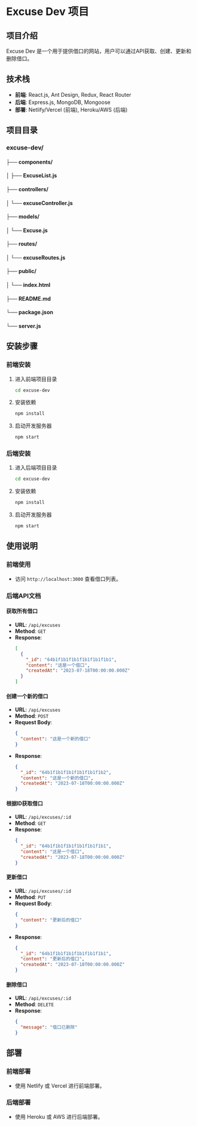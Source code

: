# Excuse Dev 项目

## 项目介绍
Excuse Dev 是一个用于提供借口的网站，用户可以通过API获取、创建、更新和删除借口。

## 技术栈
- **前端**: React.js, Ant Design, Redux, React Router
- **后端**: Express.js, MongoDB, Mongoose
- **部署**: Netlify/Vercel (前端), Heroku/AWS (后端)
## 项目目录
### excuse-dev/
#### ├── components/
#### │   ├── ExcuseList.js
#### ├── controllers/
#### │   └── excuseController.js
#### ├── models/
#### │   └── Excuse.js
#### ├── routes/
#### │   └── excuseRoutes.js
#### ├── public/
#### │   └── index.html
#### ├── README.md
#### └── package.json
#### └── server.js

## 安装步骤

### 前端安装
1. 进入前端项目目录
   ```bash
   cd excuse-dev
   ```
2. 安装依赖
   ```bash
   npm install
   ```
3. 启动开发服务器
   ```bash
   npm start
   ```

### 后端安装
1. 进入后端项目目录
   ```bash
   cd excuse-dev
   ```
2. 安装依赖
   ```bash
   npm install
   ```
3. 启动开发服务器
   ```bash
   npm start
   ```

## 使用说明

### 前端使用
- 访问 `http://localhost:3000` 查看借口列表。

### 后端API文档

#### 获取所有借口
- **URL**: `/api/excuses`
- **Method**: `GET`
- **Response**:
  ```json
  [
    {
      "_id": "64b1f1b1f1b1f1b1f1b1f1b1",
      "content": "这是一个借口",
      "createdAt": "2023-07-18T00:00:00.000Z"
    }
  ]
  ```

#### 创建一个新的借口
- **URL**: `/api/excuses`
- **Method**: `POST`
- **Request Body**:
  ```json
  {
    "content": "这是一个新的借口"
  }
  ```
- **Response**:
  ```json
  {
    "_id": "64b1f1b1f1b1f1b1f1b1f1b2",
    "content": "这是一个新的借口",
    "createdAt": "2023-07-18T00:00:00.000Z"
  }
  ```

#### 根据ID获取借口
- **URL**: `/api/excuses/:id`
- **Method**: `GET`
- **Response**:
  ```json
  {
    "_id": "64b1f1b1f1b1f1b1f1b1f1b1",
    "content": "这是一个借口",
    "createdAt": "2023-07-18T00:00:00.000Z"
  }
  ```

#### 更新借口
- **URL**: `/api/excuses/:id`
- **Method**: `PUT`
- **Request Body**:
  ```json
  {
    "content": "更新后的借口"
  }
  ```
- **Response**:
  ```json
  {
    "_id": "64b1f1b1f1b1f1b1f1b1f1b1",
    "content": "更新后的借口",
    "createdAt": "2023-07-18T00:00:00.000Z"
  }
  ```

#### 删除借口
- **URL**: `/api/excuses/:id`
- **Method**: `DELETE`
- **Response**:
  ```json
  {
    "message": "借口已删除"
  }
  ```

## 部署
### 前端部署
- 使用 Netlify 或 Vercel 进行前端部署。

### 后端部署
- 使用 Heroku 或 AWS 进行后端部署。